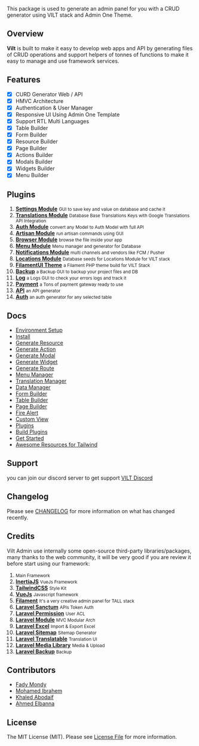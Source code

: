 This package is used to generate an admin panel for you with a CRUD generator using VILT stack and Admin One Theme.

## Overview

<b>Vilt</b> is built to make it easy to develop web apps and API by generating files of CRUD operations and support helpers of tonnes of functions to make it easy to manage and use framework services.

## Features

- [x] CURD Generator Web / API
- [x] HMVC Architecture
- [x] Authentication & User Manager 
- [x] Responsive UI Using Admin One Template
- [x] Support RTL Multi Languages
- [x] Table Builder
- [x] Form Builder
- [x] Resource Builder
- [x] Page Builder
- [x] Actions Builder
- [x] Modals Builder
- [x] Widgets Builder
- [x] Menu Builder

## Plugins

1. <b><a href="https://github.com/queents/settings-module" target="_blank">Settings Module</a></b> <small>GUI to save key and value on database and cache it</small>
2. <b><a href="https://github.com/queents/translations-module" target="_blank">Translations Module</a></b> <small>Database Base Translations Keys with Google Translations API Integration</small>
3. <b><a href="https://github.com/queents/auth-module" target="_blank">Auth Module</a></b> <small>convert any Model to Auth Model with full API</small>
4. <b><a href="https://github.com/queents/artisan-module" target="_blank">Artisan Module</a></b> <small>run artisan commands using GUI</small>
5. <b><a href="https://github.com/queents/browser-module" target="_blank">Browser Module</a></b> <small>browse the file inside your app</small>
6. <b><a href="https://github.com/queents/menus-module" target="_blank">Menu Module</a></b> <small>Menu manager and generator for Database</small>
7. <b><a href="https://github.com/queents/notifications-module" target="_blank">Notifications Module</a></b> <small>multi channels and vendors like FCM / Pusher</small>
8. <b><a href="https://github.com/queents/locations-module" target="_blank">Locations Module</a></b> <small>Database seeds for Locations Module for VILT stack</small>
9. <b><a href="https://github.com/3x1io/filamentUI-module" target="_blank">FilamentUI Theme</a></b> <small>a Filament PHP theme build for VILT Stack</small>
10. <b><a href="https://github.com/3x1io/backup-module" target="_blank">Backup</a></b> <small>a Backup GUI to backup your project files and DB</small>
11. <b><a href="https://github.com/3x1io/log-module" target="_blank">Log</a></b> <small>a Logs GUI to check your errors logs and track it</small>
12. <b><a href="https://github.com/queents/payment-module" target="_blank">Payment</a></b> <small>a Tons of payment gateway ready to use</small>
13. <b><a href="https://github.com/queents/api-module" target="_blank">API</a></b> <small>an API generator</small>
14. <b><a href="https://github.com/queents/auth-module" target="_blank">Auth</a></b> <small>an auth generator for any selected table</small>

## Docs

- [Environment Setup](https://github.com/queents/vilt/wiki/Environment-Setup)
- [Install](https://github.com/queents/vilt/wiki/Install)
- [Generate Resource](https://github.com/queents/vilt/wiki/Generate-Resource)
- [Generate Action](https://github.com/queents/vilt/wiki/Generate-Actions)
- [Generate Modal](https://github.com/queents/vilt/wiki/Generate-Modal)
- [Generate Widget](https://github.com/queents/vilt/wiki/Generate-Widget)
- [Generate Route](https://github.com/queents/vilt/wiki/Generate-Route)
- [Menu Manager](https://github.com/queents/vilt/wiki/Menu-Manager)
- [Translation Manager](https://github.com/queents/vilt/wiki/Translation-Manager)
- [Data Manager](https://github.com/queents/vilt/wiki/Data-Manager)
- [Form Builder](https://github.com/queents/vilt/wiki/Form-Builder)
- [Table Builder](https://github.com/queents/vilt/wiki/Table-Builder)
- [Page Builder](https://github.com/queents/vilt/wiki/Page-Builder)
- [Fire Alert](https://github.com/queents/vilt/wiki/Fire-Alert)
- [Custom View](https://github.com/queents/vilt/wiki/Custom-View)
- [Plugins](https://github.com/queents/vilt/wiki/Plugins)
- [Build Plugins](https://github.com/queents/vilt/wiki/Build-Plugins)
- [Get Started](https://github.com/queents/vilt/wiki/Get-Started)
- [Awesome Resources for Tailwind](https://github.com/queents/vilt/wiki/Awesome-Resources-for-Tailwind)



## Support

you can join our discord server to get support [VILT Discord](https://discord.gg/HUNYbgKDdx)


## Changelog

Please see [CHANGELOG](CHANGELOG.md) for more information on what has changed recently.

## Credits

Vilt Admin use internally some open-source third-party libraries/packages, many thanks to the web community, it will be very good if you are review it before start using our framework:

1. <b><a href="https://laravel.com/" target="_blank"></a></b> <small>Main Framework</small>
2. <b><a href="https://inertiajs.com/" target="_blank">InertiaJS</a></b> <small>VueJs Framework</small>
3. <b><a href="https://tailwindcss.com/" target="_blank">TailwindCSS</a></b> <small>Style Kit</small>
4. <b><a href="https://vuejs.org/" target="_blank">VueJs</a></b> <small>Javascript framework</small>
5. <b><a href="https://filamentphp.com/" target="_blank">Filament</a></b> <small>It's a very creative admin panel for TALL stack</small>
6. <b><a href="https://laravel.com/docs/8.x/sanctum" target="_blank">Laravel Sanctum</a></b> <small>APIs Token Auth</small>
7.  <b><a href="https://spatie.be/docs/laravel-permission/v4/introduction" target="_blank">Laravel Permission</a></b> <small>User ACL</small>
8.  <b><a href="https://nwidart.com/laravel-modules/v6/introduction" target="_blank">Laravel Module</a></b> <small>MVC Modular Arch</small>
9.  <b><a href="https://laravel-excel.com/" target="_blank">Laravel Excel</a></b> <small>Import & Export Excel</small>
10.  <b><a href="https://github.com/spatie/laravel-sitemap" target="_blank">Laravel Sitemap</a></b> <small>Sitemap Generator</small>
11. <b><a href="https://github.com/spatie/laravel-translatable" target="_blank">Laravel Translatable</a></b> <small>Translation UI</small>
12. <b><a href="https://github.com/spatie/laravel-medialibrary" target="_blank">Laravel Media Library</a></b> <small>Media & Upload</small>
13. <b><a href="https://github.com/spatie/laravel-backup" target="_blank">Laravel Backup</a></b> <small>Backup</small>

## Contributors

- [Fady Mondy](https://github.com/3x1io)
- [Mohamed Ibrahem](https://github.com/marious)
- [Khaled Abodaif](https://github.com/khaledAbodaif)
- [Ahmed Elbanna](https://github.com/Ahmed-Elbanna-Git)

## License

The MIT License (MIT). Please see [License File](LICENSE.md) for more information.
